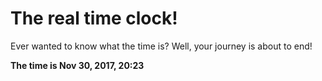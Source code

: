 # The real time clock!

Ever wanted to know what the time is? Well, your journey is about to end!

**The time is Nov 30, 2017, 20:23**